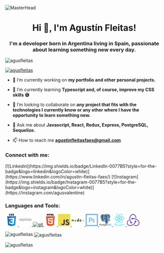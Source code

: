 ![MasterHead](https://res.cloudinary.com/dlahgnpwp/image/upload/v1700473005/ewo7o8dfmxugwmw1xv0v.png)
<h1 align="center">Hi 👋, I'm Agustín Fleitas!</h1>
<h3 align="center">I'm a developer born in Argentina living in Spain, passionate about learning something new every day.</h3>

<p align="left"> <img src="https://komarev.com/ghpvc/?username=agusfleitas&label=Profile%20views&color=a83df0&style=flat" alt="agusfleitas" /> </p>

<p align="left"> <a href="https://github.com/ryo-ma/github-profile-trophy"><img src="https://github-profile-trophy.vercel.app/?username=agusfleitas" alt="agusfleitas" /></a> </p>

- 🔭 I’m currently working on **my portfolio and other personal projects.**

- 🌱 I’m currently learning **Typescript and, of course, improve my CSS skills 😅**

- 👯 I’m looking to collaborate on **any project that fits with the technologies I currently know or any other where I have the opportunity to learn something new.**

- 💬 Ask me about **Javascript, React, Redux, Express, PostgreSQL, Sequelize.**

- 📫 How to reach me **agustinfleitasfaes@gmail.com**

<h3 align="left">Connect with me:</h3>
[![Linkedin](https://img.shields.io/badge/LinkedIn-0077B5?style=for-the-badge&logo=linkedin&logoColor=white)](https://www.linkedin.com/in/agustin-fleitas-faes/)
[![Instagram](https://img.shields.io/badge/Instagram-0077B5?style=for-the-badge&logo=instagram&logoColor=white)](https://instagram.com/agusvalentine)

<h3 align="left">Languages and Tools:</h3>
<p align="left"> <a href="https://www.w3schools.com/css/" target="_blank" rel="noreferrer"> <img src="https://raw.githubusercontent.com/devicons/devicon/master/icons/css3/css3-original-wordmark.svg" alt="css3" width="40" height="40"/> </a> <a href="https://expressjs.com" target="_blank" rel="noreferrer"> <img src="https://raw.githubusercontent.com/devicons/devicon/master/icons/express/express-original-wordmark.svg" alt="express" width="40" height="40"/> </a> <a href="https://git-scm.com/" target="_blank" rel="noreferrer"> <img src="https://www.vectorlogo.zone/logos/git-scm/git-scm-icon.svg" alt="git" width="40" height="40"/> </a> <a href="https://www.w3.org/html/" target="_blank" rel="noreferrer"> <img src="https://raw.githubusercontent.com/devicons/devicon/master/icons/html5/html5-original-wordmark.svg" alt="html5" width="40" height="40"/> </a> <a href="https://developer.mozilla.org/en-US/docs/Web/JavaScript" target="_blank" rel="noreferrer"> <img src="https://raw.githubusercontent.com/devicons/devicon/master/icons/javascript/javascript-original.svg" alt="javascript" width="40" height="40"/> </a> <a href="https://nodejs.org" target="_blank" rel="noreferrer"> <img src="https://raw.githubusercontent.com/devicons/devicon/master/icons/nodejs/nodejs-original-wordmark.svg" alt="nodejs" width="40" height="40"/> </a> <a href="https://www.photoshop.com/en" target="_blank" rel="noreferrer"> <img src="https://raw.githubusercontent.com/devicons/devicon/master/icons/photoshop/photoshop-line.svg" alt="photoshop" width="40" height="40"/> </a> <a href="https://www.postgresql.org" target="_blank" rel="noreferrer"> <img src="https://raw.githubusercontent.com/devicons/devicon/master/icons/postgresql/postgresql-original-wordmark.svg" alt="postgresql" width="40" height="40"/> </a> <a href="https://reactjs.org/" target="_blank" rel="noreferrer"> <img src="https://raw.githubusercontent.com/devicons/devicon/master/icons/react/react-original-wordmark.svg" alt="react" width="40" height="40"/> </a> <a href="https://redux.js.org" target="_blank" rel="noreferrer"> <img src="https://raw.githubusercontent.com/devicons/devicon/master/icons/redux/redux-original.svg" alt="redux" width="40" height="40"/> </a> </p>

<p><img align="left" src="https://github-readme-stats.vercel.app/api/top-langs?username=agusfleitas&show_icons=true&theme=dark&locale=en&layout=compact" alt="agusfleitas" /></p>

<p>&nbsp;<img align="center" src="https://github-readme-stats.vercel.app/api?username=agusfleitas&show_icons=true&locale=en" alt="agusfleitas" /></p>

<p><img align="center" src="https://github-readme-streak-stats.herokuapp.com/?user=agusfleitas&theme=dark" alt="agusfleitas" /></p>
